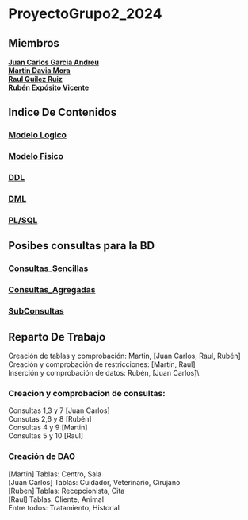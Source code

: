 # ProyectoGrupo2_2024

## Miembros
[**Juan Carlos Garcia Andreu**](https://github.com/JuanCarlosgarcia86) \
[**Martin Davia Mora**](https://github.com/Apolonelche) \
[**Raul Quilez Ruiz**](https://github.com/Quilez42) \
[**Rubén Expósito Vicente**](https://github.com/Rebirzt)

## Indice De Contenidos
### [Modelo Logico](https://github.com/Proyecto1K2024Grupo2/ProyectoGrupo2_2024/blob/main/Creación/Modelo%20Logico.md)
### [Modelo Fisico](https://github.com/Proyecto1K2024Grupo2/ProyectoGrupo2_2024/blob/main/Creación/Modelo%20Físico.md)
### [DDL](https://github.com/Proyecto1K2024Grupo2/ProyectoGrupo2_2024/blob/main/Creación/DDL.sql)
### [DML](https://github.com/Proyecto1K2024Grupo2/ProyectoGrupo2_2024/blob/main/Creación/DML.sql)
### [PL/SQL](https://github.com/Proyecto1K2024Grupo2/ProyectoGrupo2_2024/blob/main/PLSQL/plSQL.sql)


## Posibes consultas para la BD
### [Consultas_Sencillas](https://github.com/Proyecto1K2024Grupo2/ProyectoGrupo2_2024/blob/main/Consultas/1.Consultas_Sencillas.sql)
### [Consultas_Agregadas](https://github.com/Proyecto1K2024Grupo2/ProyectoGrupo2_2024/blob/main/Consultas/2.Consultas_Agregadas.sql)
### [SubConsultas](https://github.com/Proyecto1K2024Grupo2/ProyectoGrupo2_2024/blob/main/Consultas/3.SubConsultas.sql)

## Reparto De Trabajo
Creación de tablas y comprobación: Martin, [Juan Carlos, Raul, Rubén]\
Creación y comprobación de restricciones: [Martín, Raul]\
Inserción y comprobación de datos: Rubén, [Juan Carlos]\

### Creacion y comprobacion de consultas:
  Consultas 1,3 y 7 [Juan Carlos]\
  Consutas 2,6 y 8 [Rubén]\
  Consultas 4 y 9 [Martin]\
  Consultas 5 y 10 [Raul]

### Creación de DAO
  [Martin] Tablas: Centro, Sala\
  [Juan Carlos] Tablas: Cuidador, Veterinario, Cirujano\
  [Ruben] Tablas: Recepcionista, Cita\
  [Raul] Tablas: Cliente, Animal\
  Entre todos: Tratamiento, Historial
